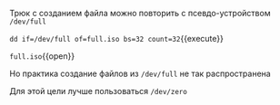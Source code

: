 Трюк с созданием файла можно повторить с псевдо-устройством `/dev/full`

`dd if=/dev/full of=full.iso bs=32 count=32`{{execute}}

`full.iso`{{open}}

Но практика создание файлов из `/dev/full` не так распространена

Для этой цели лучше пользоваться `/dev/zero`